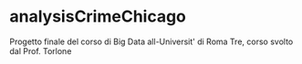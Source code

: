 # analysisCrimeChicago
Progetto finale del corso di Big Data all-Universit' di Roma Tre, corso svolto dal Prof. Torlone

